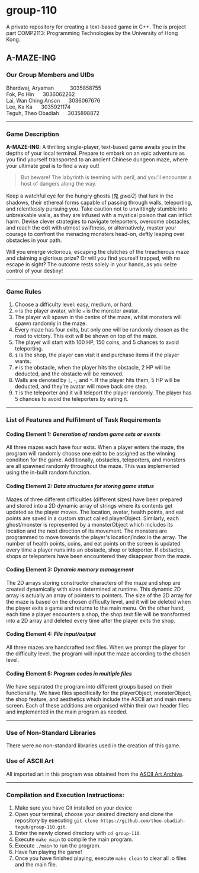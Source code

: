 # group-110
A private repository for creating a text-based game in C++. The is project part COMP2113: Programming Technologies by the University of Hong Kong.

## A-MAZE-ING

### Our Group Members and UIDs

Bhardwaj, Aryaman &nbsp;&nbsp;&nbsp;&nbsp; &nbsp;&nbsp;&nbsp;&nbsp; 3035858755\
Fok, Po Hin &nbsp;&nbsp;&nbsp;&nbsp; 3036062262\
Lai, Wan Ching Anson &nbsp;&nbsp;&nbsp;&nbsp; 3036067676\
Lee, Ka Ka &nbsp;&nbsp;&nbsp;&nbsp; 3035921174\
Teguh, Theo Obadiah &nbsp;&nbsp;&nbsp;&nbsp; 3035898872

---

### Game Description
**A-MAZE-ING**: A thrilling single-player, text-based game awaits you in the depths of your local terminal. Prepare to embark on an epic adventure as you find yourself transported to an ancient Chinese dungeon maze, where your ultimate goal is to find a way out!

> But beware! The labyrinth is teeming with peril, and you'll encounter a host of dangers along the way.

Keep a watchful eye for the hungry ghosts (鬼 *gwai2*) that lurk in the shadows, their ethereal forms capable of passing through walls, teleporting, and relentlessly pursuing you. Take caution not to unwittingly stumble into unbreakable walls, as they are infused with a mystical poison that can inflict harm. Devise clever strategies to navigate teleporters, overcome obstacles, and reach the exit with utmost swiftness, or alternatively, muster your courage to confront the menacing monsters head-on, deftly leaping over obstacles in your path.

Will you emerge victorious, escaping the clutches of the treacherous maze and claiming a glorious prize? Or will you find yourself trapped, with no escape in sight? The outcome rests solely in your hands, as you seize control of your destiny!

---

### Game Rules
1. Choose a difficulty level: easy, medium, or hard.
1. `☺` is the player avatar, while `☠` is the monster avatar.
1. The player will spawn in the centre of the maze, whilst monsters will spawn randomly in the maze.
1. Every maze has four exits, but only one will be randomly chosen as the road to victory. This exit will be shown on top of the maze.
1. The player will start with 100 HP, 150 coins, and 5 chances to avoid teleporting.
1. `$` is the shop, the player can visit it and purchase items if the player wants.
1. `#` is the obstacle, when the player hits the obstacle, 2 HP will be deducted, and the obstacle will be removed.
1. Walls are denoted by `|`, `-`, and `*`. If the player hits them, 5 HP will be deducted, and they’re avatar will move back one step.
1. `T` is the teleporter and it will teleport the player randomly. The player has 5 chances to avoid the teleporters by eating it.

---

### List of Features and Fulfilment of Task Requirements
#### Coding Element 1: *Generation of random game sets or events*
All three mazes each have four exits. When a player enters the maze, the program will randomly choose one exit to be assigned as the winning condition for the game. Additionally, obstacles, teleporters, and monsters are all spawned randomly throughout the maze. This was implemented using the in-built random function.

#### Coding Element 2: *Data structures for storing game status*
Mazes of three different difficulties (different sizes) have been prepared and stored  into a 2D dynamic array of strings where its contents get updated as the player moves. The location, avatar, health points, and eat points are saved in a custom struct called playerObject. Similarly, each ghost/monster is represented by a monsterObject which includes its location and the next direction of its movement. The monsters are programmed to move towards the player's location/index in the array. The number of health points, coins, and eat points on the screen is updated every time a player runs into an obstacle, shop or teleporter. If obstacles, shops or teleporters have been encountered they disappear from the maze.

#### Coding Element 3: *Dynamic memory management*
The 2D arrays storing constructor characters of the maze and shop are created dynamically with sizes determined at runtime. This dynamic 2D array is actually an array of pointers to pointers. The size of the 2D array for the maze is based on the chosen difficulty level, and it will be deleted when the player exits a game and returns to the main menu. On the other hand, each time a player encounters a shop, the shop text file will be transformed into a 2D array and deleted every time after the player exits the shop. 

#### Coding Element 4: *File input/output*
All three mazes are handcrafted text files. When we prompt the player for the difficulty level, the program will input the maze according to the chosen level.

#### Coding Element 5: *Program codes in multiple files*
We have separated the program into different groups based on their functionality. We have files specifically for the playerObject, monsterObject, the shop feature, and aesthetics which include the ASCII art and main menu screen. Each of these additions are organised within their own header files and implemented in the main program as needed.

---

### Use of Non-Standard Libraries
There were no non-standard libraries used in the creation of this game.

### Use of ASCII Art
All imported art in this program was obtained from the [ASCII Art Archive](https://www.asciiart.eu/).

---

### Compilation and Execution Instructions:
1. Make sure you have Git installed on your device
1. Open your terminal, choose your desired directory and clone the repository by executing `git clone https://github.com/theo-obadiah-teguh/group-110.git`.
1. Enter the newly cloned directory with `cd group-110`.
1. Execute `make main` to compile the main program.
1. Execute `./main` to run the program.
1. Have fun playing the game!
1. Once you have finished playing, execute `make clean` to clear all .o files and the main file.


